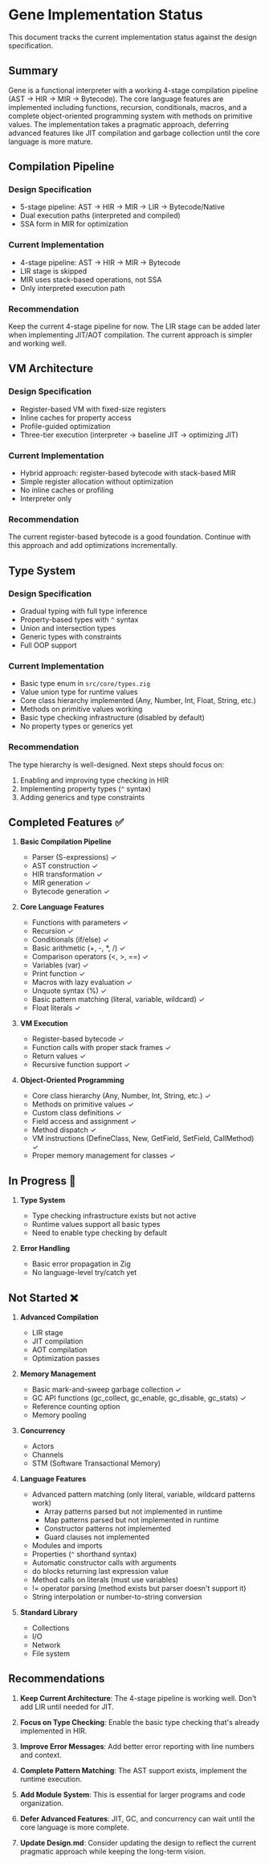 # Gene Implementation Status

This document tracks the current implementation status against the design specification.

## Summary

Gene is a functional interpreter with a working 4-stage compilation pipeline (AST → HIR → MIR → Bytecode). The core language features are implemented including functions, recursion, conditionals, macros, and a complete object-oriented programming system with methods on primitive values. The implementation takes a pragmatic approach, deferring advanced features like JIT compilation and garbage collection until the core language is more mature.

## Compilation Pipeline

### Design Specification
- 5-stage pipeline: AST → HIR → MIR → LIR → Bytecode/Native
- Dual execution paths (interpreted and compiled)
- SSA form in MIR for optimization

### Current Implementation
- 4-stage pipeline: AST → HIR → MIR → Bytecode
- LIR stage is skipped
- MIR uses stack-based operations, not SSA
- Only interpreted execution path

### Recommendation
Keep the current 4-stage pipeline for now. The LIR stage can be added later when implementing JIT/AOT compilation. The current approach is simpler and working well.

## VM Architecture

### Design Specification
- Register-based VM with fixed-size registers
- Inline caches for property access
- Profile-guided optimization
- Three-tier execution (interpreter → baseline JIT → optimizing JIT)

### Current Implementation
- Hybrid approach: register-based bytecode with stack-based MIR
- Simple register allocation without optimization
- No inline caches or profiling
- Interpreter only

### Recommendation
The current register-based bytecode is a good foundation. Continue with this approach and add optimizations incrementally.

## Type System

### Design Specification
- Gradual typing with full type inference
- Property-based types with `^` syntax
- Union and intersection types
- Generic types with constraints
- Full OOP support

### Current Implementation
- Basic type enum in `src/core/types.zig`
- Value union type for runtime values
- Core class hierarchy implemented (Any, Number, Int, Float, String, etc.)
- Methods on primitive values working
- Basic type checking infrastructure (disabled by default)
- No property types or generics yet

### Recommendation
The type hierarchy is well-designed. Next steps should focus on:
1. Enabling and improving type checking in HIR
2. Implementing property types (`^` syntax)
3. Adding generics and type constraints

## Completed Features ✅

1. **Basic Compilation Pipeline**
   - Parser (S-expressions) ✓
   - AST construction ✓
   - HIR transformation ✓
   - MIR generation ✓
   - Bytecode generation ✓

2. **Core Language Features**
   - Functions with parameters ✓
   - Recursion ✓
   - Conditionals (if/else) ✓
   - Basic arithmetic (+, -, *, /) ✓
   - Comparison operators (<, >, ==) ✓
   - Variables (var) ✓
   - Print function ✓
   - Macros with lazy evaluation ✓
   - Unquote syntax (%) ✓
   - Basic pattern matching (literal, variable, wildcard) ✓
   - Float literals ✓

3. **VM Execution**
   - Register-based bytecode ✓
   - Function calls with proper stack frames ✓
   - Return values ✓
   - Recursive function support ✓

4. **Object-Oriented Programming**
   - Core class hierarchy (Any, Number, Int, String, etc.) ✓
   - Methods on primitive values ✓
   - Custom class definitions ✓
   - Field access and assignment ✓
   - Method dispatch ✓
   - VM instructions (DefineClass, New, GetField, SetField, CallMethod) ✓
   - Proper memory management for classes ✓

## In Progress 🚧

1. **Type System**
   - Type checking infrastructure exists but not active
   - Runtime values support all basic types
   - Need to enable type checking by default

2. **Error Handling**
   - Basic error propagation in Zig
   - No language-level try/catch yet

## Not Started ❌

1. **Advanced Compilation**
   - LIR stage
   - JIT compilation
   - AOT compilation
   - Optimization passes

2. **Memory Management**
   - Basic mark-and-sweep garbage collection ✓
   - GC API functions (gc_collect, gc_enable, gc_disable, gc_stats) ✓
   - Reference counting option
   - Memory pooling

3. **Concurrency**
   - Actors
   - Channels
   - STM (Software Transactional Memory)

4. **Language Features**
   - Advanced pattern matching (only literal, variable, wildcard patterns work)
     - Array patterns parsed but not implemented in runtime
     - Map patterns parsed but not implemented in runtime
     - Constructor patterns not implemented
     - Guard clauses not implemented
   - Modules and imports
   - Properties (`^` shorthand syntax)
   - Automatic constructor calls with arguments
   - do blocks returning last expression value
   - Method calls on literals (must use variables)
   - != operator parsing (method exists but parser doesn't support it)
   - String interpolation or number-to-string conversion

5. **Standard Library**
   - Collections
   - I/O
   - Network
   - File system

## Recommendations

1. **Keep Current Architecture**: The 4-stage pipeline is working well. Don't add LIR until needed for JIT.

2. **Focus on Type Checking**: Enable the basic type checking that's already implemented in HIR.

3. **Improve Error Messages**: Add better error reporting with line numbers and context.

4. **Complete Pattern Matching**: The AST support exists, implement the runtime execution.

5. **Add Module System**: This is essential for larger programs and code organization.

6. **Defer Advanced Features**: JIT, GC, and concurrency can wait until the core language is more complete.

7. **Update Design.md**: Consider updating the design to reflect the current pragmatic approach while keeping the long-term vision.